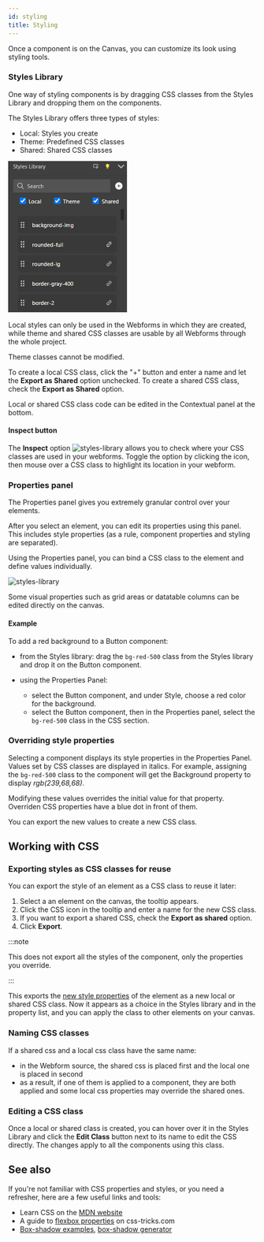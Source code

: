 ```yaml
---
id: styling
title: Styling
---
```


Once a component is on the Canvas, you can customize its look using styling tools.

### Styles Library 

One way of styling components is by dragging CSS classes from the Styles Library and dropping them on the components.

The Styles Library offers three types of styles: 
* Local: Styles you create
* Theme: Predefined CSS classes
* Shared: Shared CSS classes

![styles-library](img/styles-library.png)

Local styles can only be used in the Webforms in which they are created, while theme and shared CSS classes are usable by all Webforms through the whole project.

Theme classes cannot be modified. 

To create a local CSS class, click the "+" button and enter a name and let the **Export as Shared** option unchecked.
To create a shared CSS class, check the **Export as Shared** option.

Local or shared CSS class code can be edited in the Contextual panel at the bottom.



#### Inspect button

The **Inspect** option ![styles-library](img/inspect-button.png)  allows you to check where your CSS classes are used in your webforms. Toggle the option by clicking the icon, then mouse over a CSS class to highlight its location in your webform. 

### Properties panel

The Properties panel gives you extremely granular control over your elements. 

After you select an element, you can edit its properties using this panel. This includes style properties (as a rule, component properties and styling are separated).

Using the Properties panel, you can bind a CSS class to the element and define values individually.

![styles-library](img/properties-panel.png)

Some visual properties such as grid areas or datatable columns can be edited directly on the canvas.

#### Example 

To add a red background to a Button component: 
* from the Styles library:
drag the `bg-red-500` class from the Styles library and drop it on the Button component.

* using the Properties Panel:
    * select the Button component, and under Style, choose a red color for the background.
    * select the Button component, then in the Properties panel, select the `bg-red-500` class in the CSS section.

### Overriding style properties

Selecting a component displays its style properties in the Properties Panel. Values set by CSS classes are displayed in italics. For example, assigning the `bg-red-500` class to the component will get the Background property to display *rgb(239,68,68)*.

Modifying these values overrides the initial value for that property. Overriden CSS properties have a blue dot in front of them. 

You can export the new values to create a new CSS class.

## Working with CSS 

### Exporting styles as CSS classes for reuse 

You can export the style of an element as a CSS class to reuse it later: 
1. Select a an element on the canvas, the tooltip appears.
2. Click the CSS icon in the tooltip and enter a name for the new CSS class. 
3. If you want to export a shared CSS, check the **Export as shared** option.
4. Click **Export**.

:::note

This does not export all the styles of the component, only the properties you override.

:::

This exports the [new style properties](#overriding-style-properties) of the element as a new local or shared CSS class. Now it appears as a choice in the Styles library and in the property list, and you can apply the class to other elements on your canvas. 

### Naming CSS classes

If a shared css and a local css class have the same name:
- in the Webform source, the shared css is placed first and the local one is placed in second
- as a result, if one of them is applied to a component, they are both applied and some local css properties may override the shared ones.



### Editing a CSS class

Once a local or shared class is created, you can hover over it in the Styles Library and click the **Edit Class** button next to its name to edit the CSS directly. The changes apply to all the components using this class.

## See also

If you're not familiar with CSS properties and styles, or you need a refresher, here are a few useful links and tools:

* Learn CSS on the [MDN website](https://developer.mozilla.org/en-US/docs/Learn/CSS/Building_blocks/Cascade_and_inheritance)
* A guide to [flexbox properties](https://css-tricks.com/snippets/css/a-guide-to-flexbox/) on css-tricks.com
* [Box-shadow examples](https://getcssscan.com/css-box-shadow-examples), [box-shadow generator](https://cssgenerator.org/box-shadow-css-generator.html)